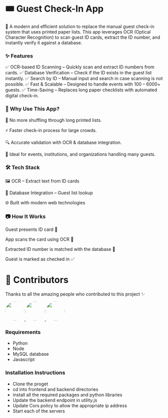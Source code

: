 # 🎟️ Guest Check-In App

🚀 A modern and efficient solution to replace the manual guest check-in system that uses printed paper lists.
This app leverages OCR (Optical Character Recognition) to scan guest ID cards, extract the ID number, and instantly verify it against a database.

### ✨ Features

✅ OCR-based ID Scanning – Quickly scan and extract ID numbers from cards.
✅ Database Verification – Check if the ID exists in the guest list instantly.
✅ Search by ID – Manual input and search in case scanning is not possible.
✅ Fast & Scalable – Designed to handle events with 100 – 6000+ guests.
✅ Time-Saving – Replaces long paper checklists with automated digital check-in.

### 🎯 Why Use This App?

📃 No more shuffling through long printed lists.

⚡ Faster check-in process for large crowds.

🔍 Accurate validation with OCR & database integration.

🏢 Ideal for events, institutions, and organizations handling many guests.

### 🛠️ Tech Stack

🖼️ OCR – Extract text from ID cards

💾 Database Integration – Guest list lookup

🌐 Built with modern web technologies

### 📷 How It Works

Guest presents ID card 🎫

App scans the card using OCR 🔎

Extracted ID number is matched with the database 📂

Guest is marked as checked in ✅

# 👥 Contributors  

Thanks to all the amazing people who contributed to this project ✨  

<a href="https://github.com/filescomputer879-bit">
  <img src="https://avatars.githubusercontent.com/filescomputer879-bit" width="60px" style="border-radius:50%" />
</a>
<a href="https://github.com/gracemuriithi27">
  <img src="https://avatars.githubusercontent.com/gracemuriithi27" width="60px" style="border-radius:50%" />
</a>
<a href="https://github.com/karis95alt">
  <img src="https://avatars.githubusercontent.com/karis95alt" width="60px" style="border-radius:50%" />
</a>

### Requirements
- Python
- Node
- MySQL database
- Javascript

### Installation Instructions
- Clone the proget
- cd into frontend and backend directories
- install all the required packages and python libraries
- Update the backend endpoint in utility.js
- Update Cors policy to allow the appropriate ip address
- Start each of the servers

